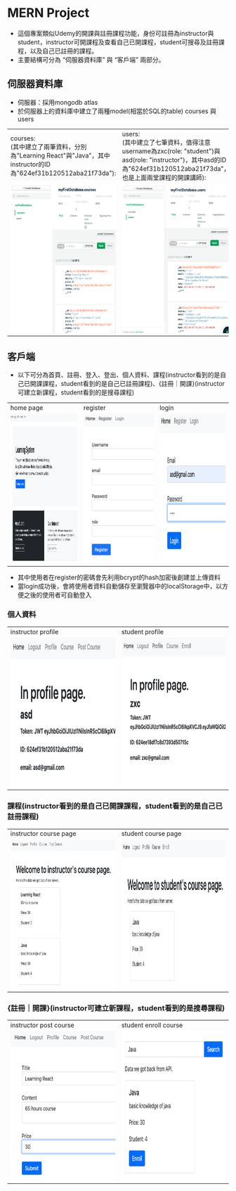 # MERN Project
- 這個專案類似Udemy的開課與註冊課程功能，身份可註冊為instructor與student，instructor可開課程及查看自己已開課程，student可搜尋及註冊課程，以及自己已註冊的課程。
- 主要結構可分為 “伺服器資料庫” 與 “客戶端” 兩部分。

## 伺服器資料庫
- 伺服器：採用mongodb atlas
- 於伺服器上的資料庫中建立了兩種model(相當於SQL的table) courses 與 users
<div align="center">
<table>
  <tr>
    <td>courses: <br />
     (其中建立了兩筆資料，分別為"Learning React"與"Java"，其中instructor的ID為"624ef31b120512aba21f73da"):
   </td>
    <td>users: <br/>
     (其中建立了七筆資料，值得注意username為zxc(role: "student")與asd(role: "instructor")，其中asd的ID為"624ef31b120512aba21f73da"，也是上面兩堂課程的開課講師):
   </td>
  </tr>
  <tr>
   <td align="center"><img src="https://github.com/luckyuho/UdemyWebCourseProject/blob/main/Project7_MERN/images/mongodbCourses.png" width=270 height=340 title="mongodb courses" /></td>
   <td align="center"><img src="https://github.com/luckyuho/UdemyWebCourseProject/blob/main/Project7_MERN/images/mongodbUsers.png" width=270 height=340 title="mongodb users" /></td>
   </tr>
</table>
 </div>

## 客戶端
- 以下可分為首頁、註冊、登入、登出、個人資料、課程(instructor看到的是自己已開課課程，student看到的是自己已註冊課程)、{註冊｜開課}(instructor可建立新課程，student看到的是搜尋課程)
<div align="center">
<table>
  <tr>
    <td>home page</td>
    <td>register</td>
    <td>login</td>
  </tr>
  <tr>
    <td><img src="https://github.com/luckyuho/UdemyWebCourseProject/blob/main/Project7_MERN/images/homePage.png" width=270 height=340 title="home pgae" /></td>
    <td><img src="https://github.com/luckyuho/UdemyWebCourseProject/blob/main/Project7_MERN/images/register.png" width=270 height=340 title="register" /></td>
    <td><img src="https://github.com/luckyuho/UdemyWebCourseProject/blob/main/Project7_MERN/images/login.png" width=270 height=340 title="login" /></td>
  </tr>
</table>
</div>

- 其中使用者在register的密碼會先利用bcrypt的hash加密後創建並上傳資料
- 當login成功後，會將使用者資料自動儲存至瀏覽器中的localStorage中，以方便之後的使用者可自動登入

### 個人資料
<div align="center">
<table>
  <tr>
    <td>instructor profile</td>
    <td>student profile</td>
  </tr>
  <tr>
    <td><img src="https://github.com/luckyuho/UdemyWebCourseProject/blob/main/Project7_MERN/images/instructorProfile.png" width=270 height=340 title="instructor profile" /></td>
    <td><img src="https://github.com/luckyuho/UdemyWebCourseProject/blob/main/Project7_MERN/images/studentProfile.png" width=270 height=340 title="student profile" /></td>
  </tr>
</table>
</div>

### 課程(instructor看到的是自己已開課課程，student看到的是自己已註冊課程)
<div align="center">
<table>
  <tr>
    <td>instructor course page</td>
    <td>student course page</td>
  </tr>
  <tr>
    <td><img src="https://github.com/luckyuho/UdemyWebCourseProject/blob/main/Project7_MERN/images/instructorCoursePage.png" width=270 height=340 title="instructor profile" /></td>
    <td><img src="https://github.com/luckyuho/UdemyWebCourseProject/blob/main/Project7_MERN/images/studentCoursePage.png" width=270 height=340 title="student profile" /></td>
  </tr>
</table>
</div>

### {註冊｜開課}(instructor可建立新課程，student看到的是搜尋課程)
<div align="center">
<table>
  <tr>
    <td>instructor post course</td>
    <td>student enroll course</td>
  </tr>
  <tr>
    <td><img src="https://github.com/luckyuho/UdemyWebCourseProject/blob/main/Project7_MERN/images/instructPostCourse.png" width=270 height=340 title="instructor post course" /></td>
    <td><img src="https://github.com/luckyuho/UdemyWebCourseProject/blob/main/Project7_MERN/images/studentEnrollCourse.png" width=270 height=340 title="student enroll course" /></td>
  </tr>
</table>
</div>
